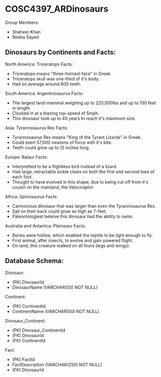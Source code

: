 # COSC4397_ARDinosaurs
Group Members:
- Shaheer Khan
- Reeba Sayed

## Dinosaurs by Continents and Facts:
North America: Triceratops
Facts:
- Triceratops means "three-horned-face" in Greek.
- Triceratops skull was one-third of it's body.
- Had on average around 800 teeth.

South America: Argentinosaurus
Facts:
- The largest land-mammal weighing up to 220,000lbs and up to 130 feet in length.
- Clocked in at a blazing top-speed of 5mph.
- This dinosaur took up to 40 years to reach it's maximum size.

Asia: Tyrannosaurus Rex
Facts:
- Tyrannosaurus Rex means "King of the Tyrant Lizards" in Greek.
- Could exert 57,000 newtons of force with it's bite.
- Teeth could grow up to 12 inches long.

Europe: Balaur
Facts:
- Interpretted to be a flightless bird instead of a lizard.
- Had large, retractable sickle claws on both the first and second toes of each foot.
- Thought to have evolved in this shape, due to being cut off from it's cousin on the mainland, the Velociraptor.

Africa: Spinosaurus
Facts:
- Carnivorous dinosaur that was larger than even the Tyrannosaurus Rex.
- Sail on their back could grow as high as 7-feet.
- Paleontologiest beleive this dinosaur had the ability to swim.

Australia and Antartica: Pterosaur
Facts:
- Bones were hollow, which enabled the reptile to be light enough to fly.
- First animal, after insects, to evolve and gain powered flight.
- On land, this creature walked on all fours (legs and wings).

## Database Schema:
Dinosaur:
- (PK) DinosaurId
- DinosaurName (VARCHAR(50) NOT NULL)

Continent:
- (PK) ContinentId
- ContinentName (VARCHAR(50) NOT NULL)

Dinosaur_Continent:
- (PK) Dinosaur_ContinentId
- (FK) DinosaurId
- (FK) ContinentId

Fact:
- (PK) FactId
- FactDescription (VARCHAR(250) NOT NULL)
- (FK) DinosaurId
